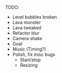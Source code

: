TODO:
- Level bubbles broken
- Lava monster
- Lava tweaked
- Refactor blur
- Camera shake
- Goal
- Music (Timing?)
- Polish, fix misc bugs
  - Start/stop
  - Resizing